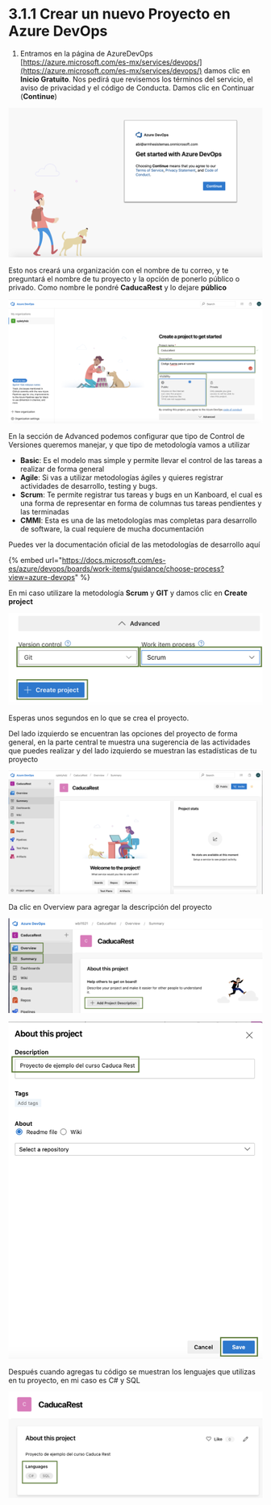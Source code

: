 # 3.1.1 Crear un nuevo Proyecto en Azure DevOps

1. Entramos en la página de AzureDevOps [https://azure.microsoft.com/es-mx/services/devops/](https://azure.microsoft.com/es-mx/services/devops/) damos clic  en **Inicio Gratuito**. Nos pedirá que revisemos los términos del servicio, el aviso de privacidad y el código de Conducta. Damos clic en Continuar (**Continue**)

![](<../../.gitbook/assets/image (131).png>)

&#x20;Esto nos creará una organización con el nombre de tu correo, y te preguntará el nombre de tu proyecto y la opción de ponerlo público o privado. Como nombre le pondré **CaducaRest** y lo dejare **público**

![](<../../.gitbook/assets/image (130).png>)

En la sección de Advanced podemos configurar que tipo de Control de Versiones queremos manejar, y que tipo de metodología vamos a utilizar&#x20;

* **Basic**: Es el modelo mas simple y permite llevar el control de las tareas a realizar de forma general
* **Agile**: Si vas a utilizar metodologías ágiles y quieres registrar actividades de desarrollo, testing y bugs.
* **Scrum**: Te permite registrar tus tareas y bugs en un Kanboard, el cual es una forma de representar en forma de columnas tus tareas pendientes y las terminadas
* **CMMI**: Esta es una de las metodologías mas completas para desarrollo de software, la cual requiere de mucha documentación

Puedes ver la documentación oficial de las metodologías de desarrollo aquí

{% embed url="https://docs.microsoft.com/es-es/azure/devops/boards/work-items/guidance/choose-process?view=azure-devops" %}

En mi caso utilizare la metodología **Scrum** y **GIT** y damos clic en **Create project**

![](<../../.gitbook/assets/image (132).png>)

Esperas unos segundos en lo que se crea el proyecto.

Del lado izquierdo se encuentran las opciones del proyecto de forma general, en la parte central te muestra una sugerencia de las actividades que puedes realizar y del lado izquierdo se muestran las estadísticas de tu proyecto

![](<../../.gitbook/assets/image (133).png>)

Da clic en Overview para agregar la descripción del proyecto

![](<../../.gitbook/assets/image (516).png>)

![](<../../.gitbook/assets/image (517).png>)

Después cuando agregas tu código se muestran los lenguajes que utilizas en tu proyecto, en mi caso es C# y SQL

![](<../../.gitbook/assets/image (518).png>)
